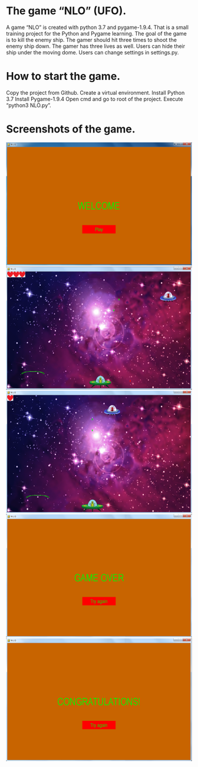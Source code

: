 # The game “NLO” (UFO).
A game “NLO” is created with python 3.7 and pygame-1.9.4. That is a small training project for the Python and Pygame learning.  The goal of the game is to kill the enemy ship. The gamer should hit three times to shoot the enemy ship down. The gamer has three lives as well. Users can hide their ship under the moving dome. Users can change settings in settings.py. 
# How to start the game.
Copy the project from Github.
Create a virtual environment.
Install Python 3.7
Install Pygame-1.9.4
Open cmd and go to root of the project.
Execute “python3 NLO.py”.
# Screenshots of the game.
![screenshot of sample](https://github.com/DmPolikarpov/game/raw/master/images/start_game.png)
![screenshot of sample](https://github.com/DmPolikarpov/game/raw/master/images/game1.png)
![screenshot of sample](https://github.com/DmPolikarpov/game/raw/master/images/game2.png)
![screenshot of sample](https://github.com/DmPolikarpov/game/raw/master/images/game_over.png)
![screenshot of sample](https://github.com/DmPolikarpov/game/raw/master/images/game_win.png)







